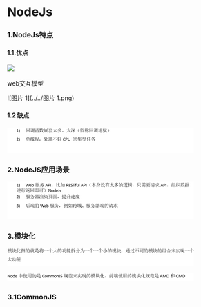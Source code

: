 # NodeJs

### 1.NodeJs特点

#### 1.1.优点

![](https://i.loli.net/2020/11/28/GsHWlCV3fz1dYZE.png)

web交互模型



![图片 1](../../图片 1.png)

#### 1.2 缺点

![image-20201128103625288](NodeJs01.assets/image-20201128103625288.png)

### 2.NodeJS应用场景

![image-20201128103748670](NodeJs01.assets/image-20201128103748670.png)

### 3.模块化

![image-20201128103918229](NodeJs01.assets/image-20201128103918229.png)

![image-20201128103946428](NodeJs01.assets/image-20201128103946428.png)

### 3.1CommonJS

